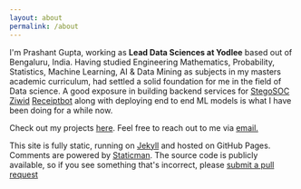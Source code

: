 ```yaml
---
layout: about
permalink: /about
---
```

I'm Prashant Gupta, working as <b>Lead Data Sciences at Yodlee</b> based out of Bengaluru, India.
Having studied Engineering Mathematics, Probability, Statistics, Machine Learning, AI & Data Mining as subjects in my masters academic curriculum, had settled a solid foundation for me in the field of Data science. A good exposure in building backend services for <a href="https://www.stegosoc.com/">StegoSOC</a> <a href="https://www.ziwid.com/">Ziwid</a> <a href="https://receiptbot.herokuapp.com/">Receiptbot</a> along with deploying end to end ML models is what I have been doing for a while now.

Check out my projects <a href="/projects"> here</a>. 
Feel free to reach out to me via <a href="mailto:contact@imprashant.com" target="_top">email.</a>

This site is fully static, running on [Jekyll](http://jekyllrb.com/) and hosted on GitHub Pages. Comments are powered by [Staticman](https://staticman.net). The source code is publicly available, so if you see something that's incorrect, please [submit a pull request](https://github.com/x0v/x0v.github.io/compare)<!--tomb-->
